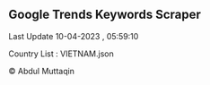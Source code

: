 

## Google Trends Keywords Scraper 
 
Last Update 10-04-2023 , 05:59:10

Country List :
VIETNAM.json



© Abdul Muttaqin 
